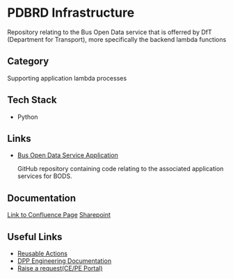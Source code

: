 # PDBRD Infrastructure

Repository relating to the Bus Open Data service that is offerred by DfT (Department for Transport), more specifically the backend lambda functions

## Category

Supporting application lambda processes

## Tech Stack
 - Python

## Links
 - [Bus Open Data Service Application](https://github.com/department-for-transport-BODS/bods)

   GitHub repository containing code relating to the associated application services for BODS.

## Documentation

[Link to Confluence Page](https://kpmgengineering.atlassian.net/wiki/spaces/BODS/overview?homepageId=393576772)
[Sharepoint](https://kpmgoneuk.sharepoint.com/sites/GB-Bus_Open_Data_service)

## Useful Links

 - [Reusable Actions](https://github.com/KPMG-UK/pcoe-eng-github-actions-library)
 - [DPP Engineering Documentation](https://kpmgengineering.atlassian.net/wiki/spaces/DPPENG/overview?homepageId=352288946)
 - [Raise a request(CE/PE Portal)](https://kpmgengineering.atlassian.net/servicedesk/customer/portal/1/group/-1)